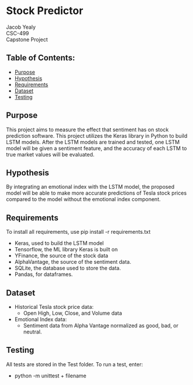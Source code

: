 # Stock Predictor
Jacob Yealy  
CSC-499  
Capstone Project

## Table of Contents:
- [Purpose](#purpose)
- [Hypothesis](#hypothesis)
- [Requirements](#requirements)
- [Dataset](#dataset)
- [Testing](#testing)

## Purpose
This project aims to measure the effect that sentiment has on stock prediction software. This project utilizes the Keras library in Python to build LSTM models. After the LSTM models are trained and tested, one LSTM model will be given a sentiment feature, and the accuracy of each LSTM to true market values will be evaluated.

## Hypothesis
By integrating an emotional index with the LSTM model, the proposed model will be able to make more accurate predictions of Tesla stock prices compared to the model without the emotional index component.

## Requirements
To install all requirements, use pip install -r requirements.txt
* Keras, used to build the LSTM model
* Tensorflow, the ML library Keras is built on
* YFinance, the source of the stock data
* AlphaVantage, the source of the sentiment data.
* SQLite, the database used to store the data.
* Pandas, for dataframes.

## Dataset
* Historical Tesla stock price data: 
  * Open High, Low, Close, and Volume data
* Emotional Index data: 
  * Sentiment data from Alpha Vantage normalized as good, bad, or neutral.

## Testing
All tests are stored in the Test folder. To run a test, enter:
* python -m unittest + filename


